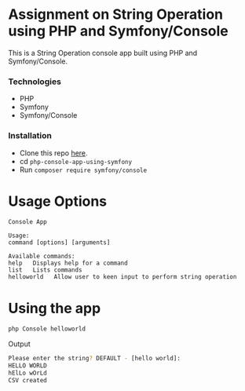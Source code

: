 # Assignment on String Operation using PHP and Symfony/Console

This is a String Operation console app built using PHP and Symfony/Console.

### Technologies
- PHP
- Symfony
- Symfony/Console

### Installation
* Clone this repo [here](https://github.com/pravnviji/Assignment-php).
* cd `php-console-app-using-symfony`
* Run `composer require symfony/console`

# Usage Options
    Console App 

    Usage:
    command [options] [arguments]

    Available commands:
    help   Displays help for a command
    list   Lists commands
    helloworld   Allow user to keen input to perform string operation

# Using the app
```sh
php Console helloworld
```

Output
```sh
Please enter the string? DEFAULT - [hello world]:
HELLO WORLD
hElLo wOrLd
CSV created
```
